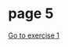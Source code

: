 <h1> page 5 </h1>
<a style="float:left;" href="page5.html" class=btn2>Go to exercise 1</a>
</p>
<div style="clear:both;"> </div>

